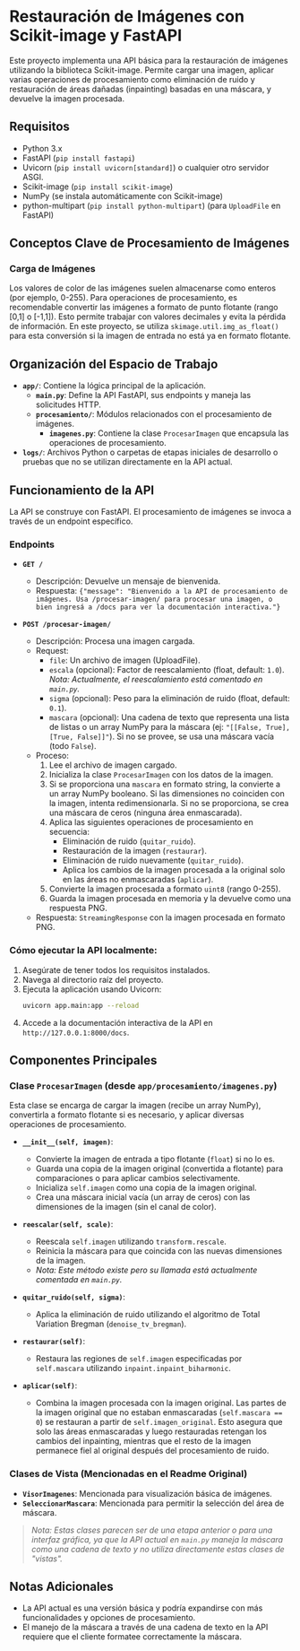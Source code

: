 # Restauración de Imágenes con Scikit-image y FastAPI

Este proyecto implementa una API básica para la restauración de imágenes utilizando la biblioteca Scikit-image. Permite cargar una imagen, aplicar varias operaciones de procesamiento como eliminación de ruido y restauración de áreas dañadas (inpainting) basadas en una máscara, y devuelve la imagen procesada.

## Requisitos

* Python 3.x
* FastAPI (`pip install fastapi`)
* Uvicorn (`pip install uvicorn[standard]`) o cualquier otro servidor ASGI.
* Scikit-image (`pip install scikit-image`)
* NumPy (se instala automáticamente con Scikit-image)
* python-multipart (`pip install python-multipart`) (para `UploadFile` en FastAPI)

## Conceptos Clave de Procesamiento de Imágenes

### Carga de Imágenes
Los valores de color de las imágenes suelen almacenarse como enteros (por ejemplo, 0-255). Para operaciones de procesamiento, es recomendable convertir las imágenes a formato de punto flotante (rango [0,1] o [-1,1]). Esto permite trabajar con valores decimales y evita la pérdida de información. En este proyecto, se utiliza `skimage.util.img_as_float()` para esta conversión si la imagen de entrada no está ya en formato flotante.

## Organización del Espacio de Trabajo

* **`app/`**: Contiene la lógica principal de la aplicación.
    * **`main.py`**: Define la API FastAPI, sus endpoints y maneja las solicitudes HTTP.
    * **`procesamiento/`**: Módulos relacionados con el procesamiento de imágenes.
        * **`imagenes.py`**: Contiene la clase `ProcesarImagen` que encapsula las operaciones de procesamiento.
* **`logs/`**: Archivos Python o carpetas de etapas iniciales de desarrollo o pruebas que no se utilizan directamente en la API actual.

## Funcionamiento de la API

La API se construye con FastAPI. El procesamiento de imágenes se invoca a través de un endpoint específico.

### Endpoints

* **`GET /`**
    * Descripción: Devuelve un mensaje de bienvenida.
    * Respuesta: `{"message": "Bienvenido a la API de procesamiento de imágenes. Usa /procesar-imagen/ para procesar una imagen, o bien ingresá a /docs para ver la documentación interactiva."}`

* **`POST /procesar-imagen/`**
    * Descripción: Procesa una imagen cargada.
    * Request:
        * `file`: Un archivo de imagen (UploadFile).
        * `escala` (opcional): Factor de reescalamiento (float, default: `1.0`). *Nota: Actualmente, el reescalamiento está comentado en `main.py`.*
        * `sigma` (opcional): Peso para la eliminación de ruido (float, default: `0.1`).
        * `mascara` (opcional): Una cadena de texto que representa una lista de listas o un array NumPy para la máscara (ej: `"[[False, True], [True, False]]"`). Si no se provee, se usa una máscara vacía (todo `False`).
    * Proceso:
        1.  Lee el archivo de imagen cargado.
        2.  Inicializa la clase `ProcesarImagen` con los datos de la imagen.
        3.  Si se proporciona una `mascara` en formato string, la convierte a un array NumPy booleano. Si las dimensiones no coinciden con la imagen, intenta redimensionarla. Si no se proporciona, se crea una máscara de ceros (ninguna área enmascarada).
        4.  Aplica las siguientes operaciones de procesamiento en secuencia:
            * Eliminación de ruido (`quitar_ruido`).
            * Restauración de la imagen (`restaurar`).
            * Eliminación de ruido nuevamente (`quitar_ruido`).
            * Aplica los cambios de la imagen procesada a la original solo en las áreas no enmascaradas (`aplicar`).
        5.  Convierte la imagen procesada a formato `uint8` (rango 0-255).
        6.  Guarda la imagen procesada en memoria y la devuelve como una respuesta PNG.
    * Respuesta: `StreamingResponse` con la imagen procesada en formato PNG.

### Cómo ejecutar la API localmente:

1.  Asegúrate de tener todos los requisitos instalados.
2.  Navega al directorio raíz del proyecto.
3.  Ejecuta la aplicación usando Uvicorn:
    ```bash
    uvicorn app.main:app --reload
    ```
4.  Accede a la documentación interactiva de la API en `http://127.0.0.1:8000/docs`.

## Componentes Principales

### Clase `ProcesarImagen` (desde `app/procesamiento/imagenes.py`)

Esta clase se encarga de cargar la imagen (recibe un array NumPy), convertirla a formato flotante si es necesario, y aplicar diversas operaciones de procesamiento.

* **`__init__(self, imagen)`**:
    * Convierte la imagen de entrada a tipo flotante (`float`) si no lo es.
    * Guarda una copia de la imagen original (convertida a flotante) para comparaciones o para aplicar cambios selectivamente.
    * Inicializa `self.imagen` como una copia de la imagen original.
    * Crea una máscara inicial vacía (un array de ceros) con las dimensiones de la imagen (sin el canal de color).

* **`reescalar(self, scale)`**:
    * Reescala `self.imagen` utilizando `transform.rescale`.
    * Reinicia la máscara para que coincida con las nuevas dimensiones de la imagen.
    * *Nota: Este método existe pero su llamada está actualmente comentada en `main.py`.*

* **`quitar_ruido(self, sigma)`**:
    * Aplica la eliminación de ruido utilizando el algoritmo de Total Variation Bregman (`denoise_tv_bregman`).

* **`restaurar(self)`**:
    * Restaura las regiones de `self.imagen` especificadas por `self.mascara` utilizando `inpaint.inpaint_biharmonic`.

* **`aplicar(self)`**:
    * Combina la imagen procesada con la imagen original. Las partes de la imagen original que no estaban enmascaradas (`self.mascara == 0`) se restauran a partir de `self.imagen_original`. Esto asegura que solo las áreas enmascaradas y luego restauradas retengan los cambios del inpainting, mientras que el resto de la imagen permanece fiel al original después del procesamiento de ruido.

### Clases de Vista (Mencionadas en el Readme Original)

* **`VisorImagenes`**: Mencionada para visualización básica de imágenes.
* **`SeleccionarMascara`**: Mencionada para permitir la selección del área de máscara.

> *Nota: Estas clases parecen ser de una etapa anterior o para una interfaz gráfica, ya que la API actual en `main.py` maneja la máscara como una cadena de texto y no utiliza directamente estas clases de "vistas".*

## Notas Adicionales

* La API actual es una versión básica y podría expandirse con más funcionalidades y opciones de procesamiento.
* El manejo de la máscara a través de una cadena de texto en la API requiere que el cliente formatee correctamente la máscara.